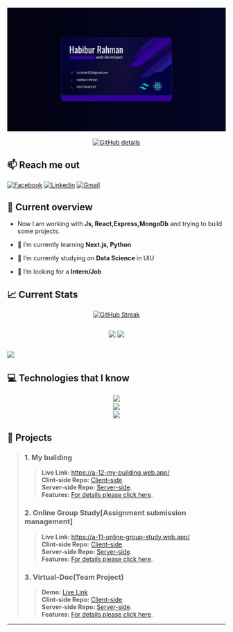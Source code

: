 
[![Banner](/assests/Untitled-2.png "banner")](https://www.flickr.com/photos/beaurogers/31833779864/in/photolist-Qv3rFw-34mt9F-a9Cmfy-5Ha3Zi-9msKdv-o3hgjr-hWpUte-4WMsJ1-KUQ8N-deshUb-vssBD-6CQci6-8AFCiD-zsJWT-nNfsgB-dPDwZJ-bn9JGn-5HtSXY-6CUhAL-a4UTXB-ugPum-KUPSo-fBLNm-6CUmpy-4WMsc9-8a7D3T-83KJev-6CQ2bK-nNusHJ-a78rQH-nw3NvT-7aq2qf-8wwBso-3nNceh-ugSKP-4mh4kh-bbeeqH-a7biME-q3PtTf-brFpgb-cg38zw-bXMZc-nJPELD-f58Lmo-bXMYG-bz8AAi-bxNtNT-bXMYi-bXMY6-bXMYv)

<p align="center">
  <a href="http://github-profile-summary-cards.vercel.app/api/cards/profile-details?username=habib-153&theme=blue_green"><img src="http://github-profile-summary-cards.vercel.app/api/cards/profile-details?username=habib-153&theme=blue_green" alt="GitHub details" /></a>
</p>

## 📫 Reach me out
<p>

[![Facebook](https://img.shields.io/badge/Facebook-%231877F2.svg?logo=Facebook&logoColor=white)](https://www.facebook.com/h.R4hM4n.8)
[![Linkedin](https://img.shields.io/badge/LinkedIn-%230077B5.svg?logo=linkedin&logoColor=white)](https://www.linkedin.com/in/habiburrahman153)
[![Gmail](https://img.shields.io/badge/Gmail-%231877F2.svg?logo=Gmail)](mailto:h.r.sihab155@gmail.com)

</p>

## 👀 Current overview
- Now I am working with <strong>Js, React,Express,MongoDb</strong> and trying to build some projects.
- 🌱 I’m currently learning <strong>Next.js, Python</strong>
- 🌱 I’m currently studying on <strong>Data Science</strong> in UIU

- 🤔 I’m looking for a <strong>Intern/Job</strong>

## 📈 Current Stats 

<p align="center">
  <a href="https://git.io/streak-stats"><img src="https://github-readme-streak-stats.herokuapp.com?user=habib-153&theme=blue-green&border_radius=5&card_width=500&border=230F97&ring=230F97" alt="GitHub Streak" /></a>
  <div style="display: flex; flex-wrap: wrap; gap:10px; justify-content: center; align-items: center;">
  
  <span > ![](https://github-readme-stats.vercel.app/api?username=habib-153&theme=dark&hide_border=false&include_all_commits=false&count_private=false)</span>
  <span>![](https://github-readme-stats.vercel.app/api/top-langs/?username=habib-153&theme=dark&hide_border=false&include_all_commits=false&count_private=false&layout=compact)</span>
  </div>
  
  ![](https://github-profile-trophy.vercel.app/?username=habib-153&theme=dark_dimmed)
</p>

## 💻 Technologies that I know
<p align="center">
  <a href="https://skillicons.dev">
    <img src="https://skillicons.dev/icons?i=html,css,git,firebase" />
  </a><br>
  <a href="https://skillicons.dev">
    <img src="https://skillicons.dev/icons?i=js,react,tailwind,materialui,nextjs,redux" /><br>
  <a href="https://skillicons.dev">
    <img src="https://skillicons.dev/icons?i=nodejs,express,mongodb,py" />
  </a>
</p>

## 💼 Projects
>### 1. My building
>
>> <strong>Live Link: </strong>https://a-12-my-building.web.app/ <br>
>> <strong>Clint-side Repo:</strong> [Client-side](https://github.com/habib-153/my-building-client "repo"). <br>
>> <strong>Server-side Repo: </strong>[Server-side](https://github.com/habib-153/my-building-server "repo"). <br>
>> <strong>Features: </strong>[For details please click here](https://github.com/habib-153/my-building-client/blob/main/README.md "repo"). <br>
>### 2. Online Group Study[Assignment submission management]
>
>> <strong>Live Link: </strong>https://a-11-online-group-study.web.app/ <br>
>> <strong>Clint-side Repo:</strong> [Client-side](https://github.com/habib-153/assignment-submission-client "repo"). <br>
>> <strong>Server-side Repo: </strong>[Server-side](https://github.com/habib-153/assignment-submission-server "repo"). <br>
>> <strong>Features: </strong>[For details please click here](https://github.com/habib-153/assignment-submission-client/blob/main/README.md "repo"). <br>
>### 3. Virtual-Doc(Team Project)
>> <strong>Demo: </strong>[Live Link](https://virtual-doc-site.web.app/) <br>
>> <strong>Clint-side Repo:</strong> [Client-side](https://github.com/TeamTechTitans/VirtualDoc). <br>
>> <strong>Server-side Repo: </strong>[Server-side](https://github.com/TeamTechTitans/VirtualDoc-Backend). <br>
>> <strong>Features: </strong>[For details please click here](https://github.com/TeamTechTitans/VirtualDoc/blob/main/README.md). <br>

---

<!-- [![](https://visitcount.itsvg.in/api?id=habib-153&icon=0&color=0)](https://visitcount.itsvg.in) -->


